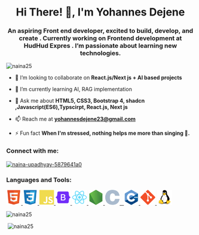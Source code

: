 <h1 align="center">Hi There! 👋, I'm Yohannes Dejene</h1>
<h3 align="center">An aspiring Front end  developer, excited to build, develop, and create . Currently working on Frontend development at HudHud Expres . I’m passionate about learning new technologies.</h3>

<p align="left"> <img src="https://komarev.com/ghpvc/?username=naina25" alt="naina25" /> </p>

<!--- 🔭 I’m currently working on [](https://github.com/naina25/SimonGame)-->

- 👯 I’m looking to collaborate on **React.js/Next js + AI based projects**

- 🌱 I’m currently learning AI, RAG implementation

- 💬 Ask me about **HTML5, CSS3, Bootstrap 4, shadcn ,Javascript(ES6),Typscirpt, React.js, Next js**

- 📫 Reach me at **yohannesdejene23@gmail.com**

- ⚡ Fun fact **When I'm stressed, nothing helps me more than singing 🎤.**

<p align="left">
<h3 align="left">Connect with me:</h3>
<a href="https://www.linkedin.com/in/johnabi/" target="blank"><img align="center" src="https://cdn.jsdelivr.net/npm/simple-icons@3.0.1/icons/linkedin.svg" alt="naina-upadhyay-5879641a0" height="30" width="40" /></a>

</p>

<h3 align="left">Languages and Tools:</h3>
<p align="left">  
    <a href="https://www.w3.org/html/" target="_blank"> 
        <code><img src="https://raw.githubusercontent.com/devicons/devicon/master/icons/html5/html5-original.svg" alt="html5" width="40" height="40"/></code> 
    </a>  
    <a href="https://www.w3schools.com/css/" target="_blank"> 
        <code><img src="https://raw.githubusercontent.com/devicons/devicon/master/icons/css3/css3-original.svg" alt="css3" width="40" height="40"/></code>  
    </a> 
    <a href="https://developer.mozilla.org/en-US/docs/Web/JavaScript" target="_blank"> 
        <code><img src="https://raw.githubusercontent.com/devicons/devicon/master/icons/javascript/javascript-plain.svg" alt="javascript" width="40" height="40"/></code>  
    </a>
    <a href="https://getbootstrap.com" target="_blank"> 
        <code><img src="https://raw.githubusercontent.com/devicons/devicon/master/icons/bootstrap/bootstrap-plain.svg" alt="bootstrap" width="40" height="40"/></code>  
    </a>
    <a href="https://reactjs.org//" target="_blank"> 
        <code><img src="https://raw.githubusercontent.com/devicons/devicon/master/icons/react/react-original.svg" alt="react" width="40" height="40"/></code>  
    </a>
     <a href="https://nodejs.org/en/" target="_blank"> 
        <code><img src="https://raw.githubusercontent.com/devicons/devicon/master/icons/nodejs/nodejs-original.svg" alt="nodejs" width="40" height="40"/></code>  
    </a>
    <a href="https://www.cprogramming.com/" target="_blank"> 
        <code><img src="https://raw.githubusercontent.com/devicons/devicon/master/icons/c/c-original.svg" alt="c" width="40" height="40"/> </code> 
    </a> 
    <a href="https://www.w3schools.com/cpp/" target="_blank"> 
        <code><img src="https://raw.githubusercontent.com/devicons/devicon/master/icons/cplusplus/cplusplus-original.svg" alt="cplusplus" width="40" height="40"/></code>  
    </a>
    <a href="https://git-scm.com/" target="_blank"> 
        <code><img src="https://raw.githubusercontent.com/devicons/devicon/master/icons/git/git-original.svg" alt="git" width="40" height="40"/></code>  
    </a> 
    <a href="https://www.linux.org/" target="_blank"> 
        <code><img src="https://raw.githubusercontent.com/devicons/devicon/master/icons/linux/linux-original.svg" alt="linux" width="40" height="40"/></code>  
    </a> 
</p>

<p><img align="left" src="https://github-readme-stats.vercel.app/api/top-langs/?username=naina25&layout=compact&theme=nightowl" alt="naina25" /></p>
<br \>
<p>&nbsp;<img align="center" src="https://github-readme-stats.vercel.app/api?username=naina25&show_icons=true&theme=nightowl" alt="naina25" /></p>
